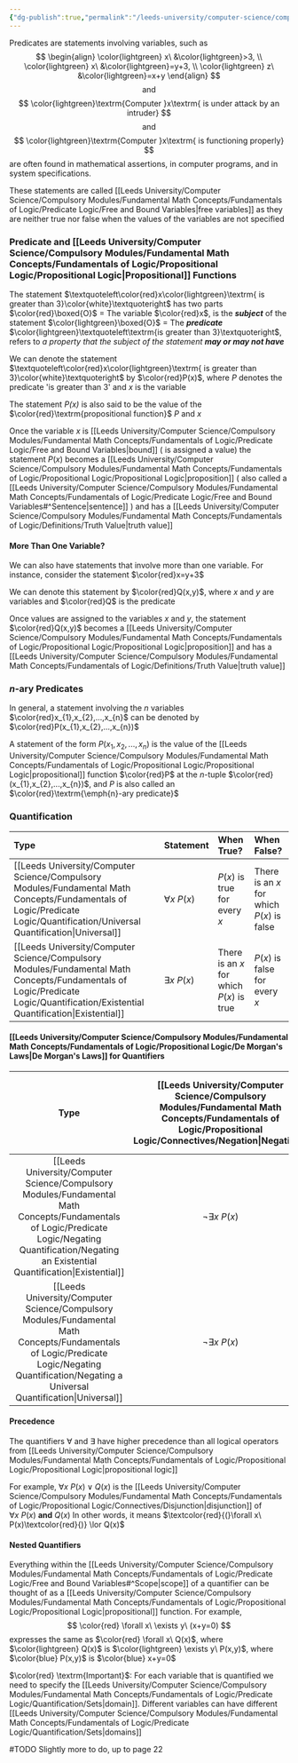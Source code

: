 ```yaml
---
{"dg-publish":true,"permalink":"/leeds-university/computer-science/compulsory-modules/fundamental-math-concepts/fundamentals-of-logic/predicate-logic/predicate-logic/"}
---
```


Predicates are statements involving variables, such as
$$
\begin{align}
\color{lightgreen}
x\ &\color{lightgreen}>3, \\
\color{lightgreen}
x\ &\color{lightgreen}=y+3, \\
\color{lightgreen}
z\ &\color{lightgreen}=x+y
\end{align}
$$
$$
\textrm{and}
$$
$$
\color{lightgreen}\textrm{Computer }x\textrm{ is under attack by an intruder}
$$
$$
\textrm{and}
$$
$$
\color{lightgreen}\textrm{Computer }x\textrm{ is functioning properly}
$$
are often found in mathematical assertions, in computer programs, and in system specifications.

These statements are called [[Leeds University/Computer Science/Compulsory Modules/Fundamental Math Concepts/Fundamentals of Logic/Predicate Logic/Free and Bound Variables\|free variables]] as they are neither true nor false when the values of the variables are not specified
### Predicate and [[Leeds University/Computer Science/Compulsory Modules/Fundamental Math Concepts/Fundamentals of Logic/Propositional Logic/Propositional Logic\|Propositional]] Functions
The statement $\textquoteleft\color{red}x\color{lightgreen}\textrm{ is greater than 3}\color{white}\textquoteright$ has two parts
$\color{red}\boxed{O}$ = The variable $\color{red}x$, is the ***subject*** of the statement
$\color{lightgreen}\boxed{O}$ = The ***predicate*** $\color{lightgreen}\textquoteleft\textrm{is greater than 3}\textquoteright$, refers to *a property that the subject of the statement **may or may not have***

We can denote the statement $\textquoteleft\color{red}x\color{lightgreen}\textrm{ is greater than 3}\color{white}\textquoteright$ by $\color{red}P(x)$, where *P* denotes the predicate 'is greater than 3' and $x$ is the variable

The statement *$P(x)$* is also said to be the value of the $\color{red}\textrm{propositional function}$ $P$ and $x$

Once the variable $x$ is [[Leeds University/Computer Science/Compulsory Modules/Fundamental Math Concepts/Fundamentals of Logic/Predicate Logic/Free and Bound Variables\|bound]] ( is assigned a value) the statement $P(x)$ becomes a [[Leeds University/Computer Science/Compulsory Modules/Fundamental Math Concepts/Fundamentals of Logic/Propositional Logic/Propositional Logic\|proposition]] ( also called a [[Leeds University/Computer Science/Compulsory Modules/Fundamental Math Concepts/Fundamentals of Logic/Predicate Logic/Free and Bound Variables#^Sentence\|sentence]] ) and has a [[Leeds University/Computer Science/Compulsory Modules/Fundamental Math Concepts/Fundamentals of Logic/Definitions/Truth Value\|truth value]]

#### More Than One Variable?
We can also have statements that involve more than one variable. For instance, consider the statement $\color{red}x=y+3$

We can denote this statement by $\color{red}Q(x,y)$, where $x$ and $y$ are variables and $\color{red}Q$ is the predicate

Once values are assigned to the variables $x$ and $y$, the statement $\color{red}Q(x,y)$ becomes a [[Leeds University/Computer Science/Compulsory Modules/Fundamental Math Concepts/Fundamentals of Logic/Propositional Logic/Propositional Logic\|proposition]] and has a [[Leeds University/Computer Science/Compulsory Modules/Fundamental Math Concepts/Fundamentals of Logic/Definitions/Truth Value\|truth value]]

### *n*-ary Predicates
In general, a statement involving the *n* variables $\color{red}x_{1},x_{2},...,x_{n}$ can be denoted by $\color{red}P(x_{1},x_{2},...,x_{n})$

A statement of the form $P(x_{1},x_{2},...,x_{n})$ is the value of the [[Leeds University/Computer Science/Compulsory Modules/Fundamental Math Concepts/Fundamentals of Logic/Propositional Logic/Propositional Logic\|propositional]] function $\color{red}P$ at the *n*-tuple $\color{red}(x_{1},x_{2},...,x_{n})$, and $P$ is also called an $\color{red}\textrm{\emph{n}-ary predicate}$

### Quantification
| Type | Statement | When True? | When False? |
| :-- | :-- | :-- | :-- |
| [[Leeds University/Computer Science/Compulsory Modules/Fundamental Math Concepts/Fundamentals of Logic/Predicate Logic/Quantification/Universal Quantification\|Universal]] | $\forall x\ P(x)$ | $P(x)$ is true for every $x$ | There is an $x$ for which $P(x)$ is false |
| [[Leeds University/Computer Science/Compulsory Modules/Fundamental Math Concepts/Fundamentals of Logic/Predicate Logic/Quantification/Existential Quantification\|Existential]] | $\exists x\ P(x)$ | There is an $x$ for which $P(x)$ is true | $P(x)$ is false for every $x$ |
#### [[Leeds University/Computer Science/Compulsory Modules/Fundamental Math Concepts/Fundamentals of Logic/Propositional Logic/De Morgan's Laws\|De Morgan's Laws]] for Quantifiers
|Type | [[Leeds University/Computer Science/Compulsory Modules/Fundamental Math Concepts/Fundamentals of Logic/Propositional Logic/Connectives/Negation\|Negation]] | Equivalent | When is [[Leeds University/Computer Science/Compulsory Modules/Fundamental Math Concepts/Fundamentals of Logic/Propositional Logic/Connectives/Negation\|negation]] true? | When false? |
| :-: | :-: | :-: | :-: | :-: |
|[[Leeds University/Computer Science/Compulsory Modules/Fundamental Math Concepts/Fundamentals of Logic/Predicate Logic/Negating Quantification/Negating an Existential Quantification\|Existential]]|$\neg{\exists x\ P(x)}$|$\forall x\ \neg{P(x)}$| For every $x$, $P(x)$ is false | There is an $x$ for which $P(x)$ is true |
|[[Leeds University/Computer Science/Compulsory Modules/Fundamental Math Concepts/Fundamentals of Logic/Predicate Logic/Negating Quantification/Negating a Universal Quantification\|Universal]]|$\neg{\exists x\ P(x)}$|$\neg{\forall x\ P(x)}$|$\exists x\ \neg{P(x)}$| There exists an $x$, for which $P(x)$ is false | $P(x)$ is true for every $x$ |
#### Precedence
The quantifiers $\forall$ and $\exists$ have higher precedence than all logical operators from [[Leeds University/Computer Science/Compulsory Modules/Fundamental Math Concepts/Fundamentals of Logic/Propositional Logic/Propositional Logic\|propositional logic]]

For example, $\forall x\ P(x) \lor Q(x)$ is the [[Leeds University/Computer Science/Compulsory Modules/Fundamental Math Concepts/Fundamentals of Logic/Propositional Logic/Connectives/Disjunction\|disjunction]] of $\forall x\ P(x)$ **and** $Q(x)$
In other words, it means $\textcolor{red}{(}\forall x\ P(x)\textcolor{red}{)} \lor Q(x)$
#### Nested Quantifiers
Everything within the [[Leeds University/Computer Science/Compulsory Modules/Fundamental Math Concepts/Fundamentals of Logic/Predicate Logic/Free and Bound Variables#^Scope\|scope]] of a quantifier can be thought of as a [[Leeds University/Computer Science/Compulsory Modules/Fundamental Math Concepts/Fundamentals of Logic/Propositional Logic/Propositional Logic\|propositional]] function. For example,
$$
\color{red}
\forall x\ \exists y\ (x+y=0)
$$
expresses the same as
$\color{red} \forall x\ Q(x)$, where $\color{lightgreen} Q(x)$ is $\color{lightgreen} \exists y\ P(x,y)$, where $\color{blue} P(x,y)$  is $\color{blue} x+y=0$

$\color{red} \textrm{Important}$: For each variable that is quantified we need to specify the [[Leeds University/Computer Science/Compulsory Modules/Fundamental Math Concepts/Fundamentals of Logic/Predicate Logic/Quantification/Sets\|domain]]. Different variables can have different [[Leeds University/Computer Science/Compulsory Modules/Fundamental Math Concepts/Fundamentals of Logic/Predicate Logic/Quantification/Sets\|domains]]

#TODO Slightly more to do, up to page 22
